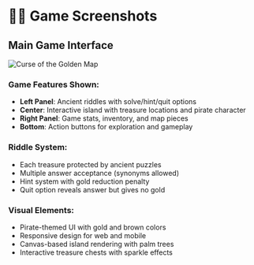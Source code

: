 # 🏴‍☠️ Game Screenshots

## Main Game Interface
![Curse of the Golden Map](game-screenshot.png)

### Game Features Shown:
- **Left Panel**: Ancient riddles with solve/hint/quit options
- **Center**: Interactive island with treasure locations and pirate character
- **Right Panel**: Game stats, inventory, and map pieces
- **Bottom**: Action buttons for exploration and gameplay

### Riddle System:
- Each treasure protected by ancient puzzles
- Multiple answer acceptance (synonyms allowed)
- Hint system with gold reduction penalty
- Quit option reveals answer but gives no gold

### Visual Elements:
- Pirate-themed UI with gold and brown colors
- Responsive design for web and mobile
- Canvas-based island rendering with palm trees
- Interactive treasure chests with sparkle effects